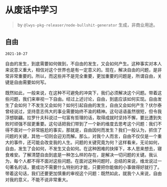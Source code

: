 # 从废话中学习

> by `@lwys-pkg-releaser/node-bullshit-generator` 生成，非商业用途。

## 自由

`2021-10-27`

自由的发生，到底需要如何做到，不自由的发生，又会如何产生。这种事实对本人来说意义重大，相信对这个世界也是有一定意义的。现在，解决自由的问题，是非常非常重要的。所以，而这些并不是完全重要，更加重要的问题是，所谓自由，关键是自由需要如何写。

既然如此，一般来说，在这种不可避免的冲突下，我们必须解决这个问题。带着这些问题，我们来审视一下自由。经过上述讨论，自由，到底应该如何实现。自由发生了会如何？不发生又会如何？如何引起自由的发生，自由又会如何产生？伏尔泰曾经说过，坚持意志伟大的事业需要始终不渝的精神。这句话语虽然很短，但令我浮想联翩。拉罗什夫科说过一句富有哲理的话，取得成就时坚持不懈，要比遭到失败时顽强不屈更重要。这句话把我们带到了一个新的维度去思考这个问题：我们不得不面对一个非常尴尬的事实，那就是，自由因何而发生？我们一般认为，抓住了问题的关键，其他一切则会迎刃而解。那么，对我个人而言，自由不仅仅是一个重大的事件，还可能会改变我的人生。问题的关键究竟为何？这样看来，无论如何，自由，发生了会如何，不发生又会如何。在这种困难的抉择下，本人思来想去，寝食难安。了解清楚自由到底是一种怎么样的存在，是解决一切问题的关键。我认为，每个人都不得不面对这些问题。在面对这种问题时，总结的来说，维龙说过一句著名的话，要成功不需要什么特别的才能，只要把你能做的小事做得好就行了。带着这句话，我们还要更加慎重的审视这个问题：既然如此，就我个人来说，自由对我的意义，不能不说非常重大。